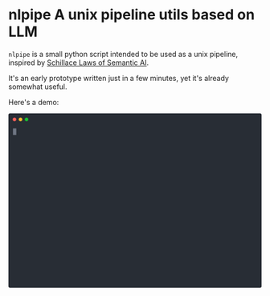 # nlpipe A unix pipeline utils based on LLM

`nlpipe` is a small python script intended to be used as a unix pipeline, inspired by
[Schillace Laws of Semantic AI](https://learn.microsoft.com/en-us/semantic-kernel/howto/schillacelaws).

It's an early prototype written just in a few minutes, yet it's already somewhat useful.

Here's a demo:

<p align="center">
  <img width="600" src="nlpipe.svg" alt="screen recording">
</p>
